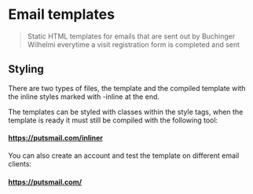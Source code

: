 # Email templates

> Static HTML templates for emails that are sent out by Buchinger Wilhelmi everytime a visit registration form is completed and sent


## Styling

There are two types of files, the template and the compiled template with the inline styles marked with -inline at the end.

The templates can be styled with classes within the style tags, when the template is ready it must still be compiled with the following tool:

#### https://putsmail.com/inliner

You can also create an account and test the template on different email clients:

#### https://putsmail.com/